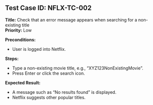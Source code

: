 ## Test Case ID: NFLX-TC-002  
**Title:** Check that an error message appears when searching for a non-existing title  
**Priority:** Low  

**Preconditions:**  
- User is logged into Netflix.  

**Steps:**  
- Type a non-existing movie title, e.g., “XYZ123NonExistingMovie”.  
- Press Enter or click the search icon.  

**Expected Result:**  
- A message such as “No results found” is displayed.  
- Netflix suggests other popular titles.  
